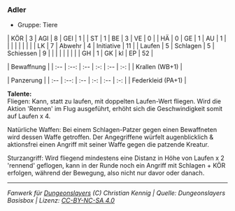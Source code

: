 ### Adler  
- Gruppe: Tiere  

| KÖR | 3 | AGI | 8 | GEI | 1 |
| ST | 1 | BE | 3 | VE | 0 |
| HÄ | 0 | GE | 1 | AU | 1 |
|  |  |  |  |  |  |
| LK | 7 | Abwehr | 4 | Initiative | 11 |
| Laufen | 5 | Schlagen | 5 | Schiessen | 9 |
|  |  |  |  |  |  |
| GH | 1 | GK | kl | EP | 52 |


| Bewaffnung |
| :-- | :--: | :-- | :-: | :-- | :-: |
| Krallen (WB+1) |


| Panzerung |
| :-- | :--: | :-- | :-: | :-- | :-: |
| Federkleid (PA+1) |


**Talente:**  
Fliegen: Kann, statt zu laufen, mit doppelten Laufen-Wert fliegen. Wird die Aktion 'Rennen' im Flug ausgeführt, erhöht sich die Geschwindigkeit somit auf Laufen x 4.

Natürliche Waffen: Bei einem Schlagen-Patzer gegen einen Bewaffneten wird dessen Waffe getroffen. Der Angegriffene würfelt augenblicklich & aktionsfrei einen Angriff mit seiner Waffe gegen die patzende Kreatur.

Sturzangriff: Wird fliegend mindestens eine Distanz in Höhe von Laufen x 2 'rennend' geflogen, kann in der Runde noch ein Angriff mit Schlagen + KÖR erfolgen, während der Bewegung, also nicht nur davor oder danach.





___
*Fanwerk für [Dungeonslayers](https://www.dungeonslayers.net/) (C) Christian Kennig | Quelle: Dungeonslayers Basisbox | Lizenz: [CC-BY-NC-SA 4.0](https://creativecommons.org/licenses/by-nc-sa/4.0/deed.de)*
